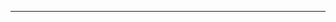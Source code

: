 <!--
CO_OP_TRANSLATOR_METADATA:
{
  "original_hash": "c747db3d4bb981e919b7f3e5a4504269",
  "translation_date": "2025-08-27T13:20:37+00:00",
  "source_file": "04-PracticalSamples/foundrylocal/README.md",
  "language_code": "hr"
}
-->


---

